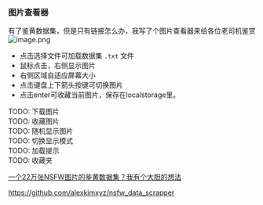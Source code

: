 ### 图片查看器

有了鉴黄数据集，但是只有链接怎么办，我写了个图片查看器来给各位老司机鉴赏
![image.png](https://upload-images.jianshu.io/upload_images/2628600-1274961c95acf1ca.png?imageMogr2/auto-orient/strip%7CimageView2/2/w/1240)

* 点击选择文件可加载数据集 `.txt` 文件
* 鼠标点击，右侧显示图片
* 右侧区域自适应屏幕大小
* 点击键盘上下箭头按键可切换图片
* 点击enter可收藏当前图片，保存在localstorage里。

TODO: 下载图片  
TODO: 收藏图片  
TODO: 随机显示图片  
TODO: 切换显示模式  
TODO: 加载提示  
TODO: 收藏夹

[一个22万张NSFW图片的鉴黄数据集？我有个大胆的想法](https://zhuanlan.zhihu.com/p/54775402?utm_source=wechat_session&utm_medium=social&utm_oi=29660624715776)

https://github.com/alexkimxyz/nsfw_data_scrapper